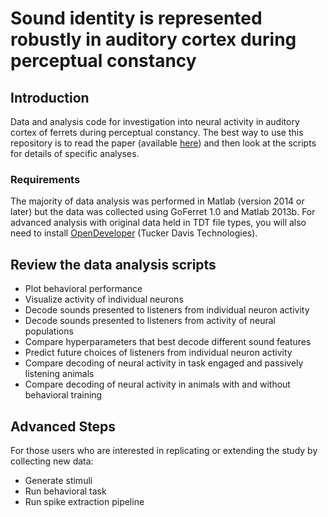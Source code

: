 # Sound identity is represented robustly in auditory cortex during perceptual constancy

## Introduction

Data and analysis code for investigation into neural activity in auditory cortex of ferrets during perceptual constancy. The best way to use this repository is to read the paper (available [here](https://www.nature.com/articles/s41467-018-07237-3)) and then look at the scripts for details of specific analyses. 

### Requirements

The majority of data analysis was performed in Matlab (version 2014 or later) but the data was collected using GoFerret 1.0 and Matlab 2013b. For advanced analysis with original data held in TDT file types, you will also need to install [OpenDeveloper](https://www.tdt.com/component/opendeveloper/) (Tucker Davis Technologies).

## Review the data analysis scripts

* Plot behavioral performance 
* Visualize activity of individual neurons
* Decode sounds presented to listeners from individual neuron activity
* Decode sounds presented to listeners from activity of neural populations
* Compare hyperparameters that best decode different sound features
* Predict future choices of listeners from individual neuron activity
* Compare decoding of neural activity in task engaged and passively listening animals
* Compare decoding of neural activity in animals with and without behavioral training


## Advanced Steps

For those users who are interested in replicating or extending the study by collecting new data:

* Generate stimuli
* Run behavioral task
* Run spike extraction pipeline
